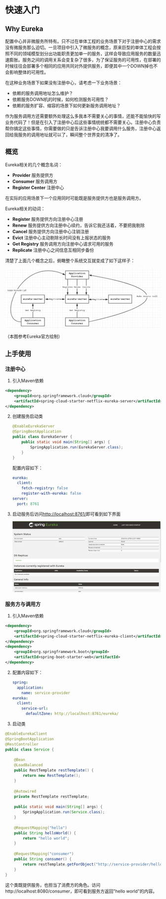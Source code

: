 # 快速入门

## Why Eureka

配置中心并非微服务所特有。只不过在单体工程的业务场景下对于注册中心的需求没有微服务那么迫切。一旦项目中引入了微服务的概念，原来巨型的单体工程会按照不同的领域模型划分出功能职责更加单一的服务，这样会导致应用服务的数量迅速膨胀。服务之间的调用关系会变复杂了很多，为了保证服务的可用性，在部署的时候往往会部署多个相同的应用共同对外提供服务，即便其中一个DOWN掉也不会影响整体的可用性。

在这种业务场景下如果没有注册中心，请考虑一下业务场景：

- 依赖的服务调用地址怎么维护？
- 依赖服务DOWN机的时候，如何检测服务可用性？
- 依赖的服务扩容、缩容的场景下如何更新服务调用地址？

作为服务调用方还需要额外处理这么多我本不需要关心的事情，还能不能愉快的写业务代码了！但是在引入了注册中心后这些事情统统都不需要关心。注册中心负责帮你搞定这些事情，你需要做的只是告诉注册中心我要调用什么服务，注册中心返回给我服务的调用地址就可以了，瞬间整个世界变的清净了。

## 概览

Eureka相关的几个概念名词：

- **Provider** 服务提供方
- **Consumer** 服务调用方
- **Register Center** 注册中心

在实际的应用场景下一个应用同时可能既是服务提供方也是服务调用方。

Eureka相关的动词：

- **Register** 服务提供方向注册中心注册
- **Renew** 服务提供方向注册中心续约，告诉它我还活着，不要把我剔除
- **Cancel** 服务提供方向注册中心注销注册
- **Evict** 注册中心主动剔除长时间没有上报状态的服务
- **Get Registry** 服务调用方向注册中心请求可用的服务
- **Replicate** 注册中心之间信息互相同步备份

清楚了上面几个概念之后，俯瞰整个系统交互就变成了如下这样子：

![](./images/01_01.png)

（本图参考Eureka官方绘制）

## 上手使用

### 注册中心

1. 引入Maven依赖

```xml
<dependency>
    <groupId>org.springframework.cloud</groupId>
    <artifactId>spring-cloud-starter-netflix-eureka-server</artifactId>
</dependency>
```

2. 创建服务启动类

   ```java
   @EnableEurekaServer
   @SpringBootApplication
   public class EurekaServer {
       public static void main(String[] args) {
           SpringApplication.run(EurekaServer.class);
       }
   }
   ```

   配置内容如下：

   ```yaml
   eureka:
     client:
       fetch-registry: false
       register-with-eureka: false
   server:
     port: 8761
   ```

3. 启动服务后访问[http://localhost:8761/](http://localhost:8761/)即可看到如下界面

   ![](./images/01_02.png)

### 服务方与调用方

1.  引入Maven依赖

   ```xml
   <dependency>
       <groupId>org.springframework.cloud</groupId>
       <artifactId>spring-cloud-starter-netflix-eureka-client</artifactId>
   </dependency>
   <dependency>
       <groupId>org.springframework.boot</groupId>
       <artifactId>spring-boot-starter-web</artifactId>
   </dependency>
   ```

2. 配置内容如下：

   ```yaml
   spring:
     application:
       name: service-provider
   eureka:
     client:
       service-url:
         defaultZone: http://localhost:8761/eureka/
   ```

3.  启动类

   ```java
   @EnableEurekaClient
   @SpringBootApplication
   @RestController
   public class Service {
   
       @Bean
       @LoadBalanced
       public RestTemplate restTemplate() {
           return new RestTemplate();
       }
   
       @Autowired
       private RestTemplate restTemplate;
   
       public static void main(String[] args) {
           SpringApplication.run(Service.class);
       }
   
       @RequestMapping("hello")
       public String helloWorld() {
           return "hello world";
       }
   
       @RequestMapping("consumer")
       public String consumer() {
           return restTemplate.getForObject("http://service-provider/hello", String.class);
       }
   }
   ```

   这个类既提供服务，也担当了消费方的角色。访问http://localhost:8080/consumer，即可看到服务方返回"hello world"的内容。